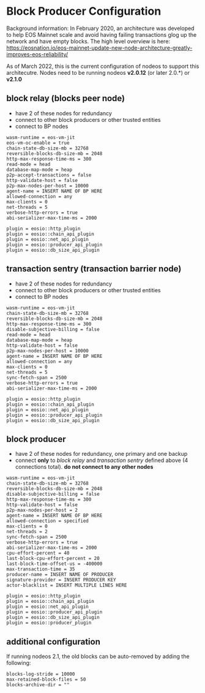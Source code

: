 # Block Producer Configuration

Background information: In February 2020, an architecture was developed to help EOS Mainnet scale and avoid having failing transactions glog up the network and have empty blocks. The high level overview is here: https://eosnation.io/eos-mainnet-update-new-node-architecture-greatly-improves-eos-reliability/

As of March 2022, this is the current configuration of nodeos to support this architecutre. Nodes need to be running nodeos **v2.0.12** (or later 2.0.*) or **v2.1.0**

## block relay (blocks peer node)

- have 2 of these nodes for redundancy
- connect to other block producers or other trusted entities
- connect to BP nodes

```
wasm-runtime = eos-vm-jit
eos-vm-oc-enable = true
chain-state-db-size-mb = 32768
reversible-blocks-db-size-mb = 2048
http-max-response-time-ms = 300
read-mode = head
database-map-mode = heap
p2p-accept-transactions = false
http-validate-host = false
p2p-max-nodes-per-host = 10000
agent-name = INSERT NAME OF BP HERE
allowed-connection = any
max-clients = 0
net-threads = 5
verbose-http-errors = true
abi-serializer-max-time-ms = 2000

plugin = eosio::http_plugin
plugin = eosio::chain_api_plugin
plugin = eosio::net_api_plugin
plugin = eosio::producer_api_plugin
plugin = eosio::db_size_api_plugin
```

## transaction sentry (transaction barrier node)

- have 2 of these nodes for redundancy
- connect to other block producers or other trusted entities
- connect to BP nodes

```
wasm-runtime = eos-vm-jit
chain-state-db-size-mb = 32768
reversible-blocks-db-size-mb = 2048
http-max-response-time-ms = 300
disable-subjective-billing = false
read-mode = head
database-map-mode = heap
http-validate-host = false
p2p-max-nodes-per-host = 10000
agent-name = INSERT NAME OF BP HERE
allowed-connection = any
max-clients = 0
net-threads = 5
sync-fetch-span = 2500
verbose-http-errors = true
abi-serializer-max-time-ms = 2000

plugin = eosio::http_plugin
plugin = eosio::chain_api_plugin
plugin = eosio::net_api_plugin
plugin = eosio::producer_api_plugin
plugin = eosio::db_size_api_plugin
```

## block producer

- have 2 of these nodes for redundancy, one primary and one backup
- connect **only** to _block relay_ and _transaction sentry_ defined above (4 connections total). **do not connect to any other nodes**

```
wasm-runtime = eos-vm-jit
chain-state-db-size-mb = 32768
reversible-blocks-db-size-mb = 2048
disable-subjective-billing = false
http-max-response-time-ms = 300
http-validate-host = false
p2p-max-nodes-per-host = 2
agent-name = INSERT NAME OF BP HERE
allowed-connection = specified
max-clients = 0
net-threads = 2
sync-fetch-span = 2500
verbose-http-errors = true
abi-serializer-max-time-ms = 2000
cpu-effort-percent = 40
last-block-cpu-effort-percent = 20
last-block-time-offset-us = -400000
max-transaction-time = 35
producer-name = INSERT NAME OF PRODUCER
signature-provider = INSERT PRODUCER KEY
actor-blacklist = INSERT MULTIPLE LINES HERE

plugin = eosio::http_plugin
plugin = eosio::chain_api_plugin
plugin = eosio::net_api_plugin
plugin = eosio::producer_api_plugin
plugin = eosio::db_size_api_plugin
plugin = eosio::producer_plugin
```

## additional configuration

If running nodeos 2.1, the old blocks can be auto-removed by adding the following:

```
blocks-log-stride = 10000
max-retained-block-files = 50
blocks-archive-dir = ""
```
